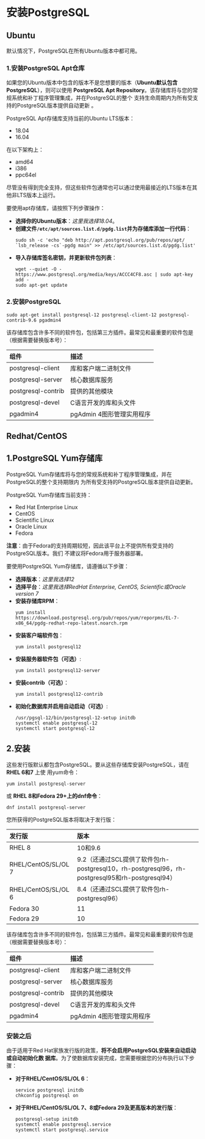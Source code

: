 安装PostgreSQL
===================================================================================
## Ubuntu
默认情况下，PostgreSQL在所有Ubuntu版本中都可用。

### 1.安装PostgreSQL Apt仓库
如果您的Ubuntu版本中包含的版本不是您想要的版本（**Ubuntu默认包含PostgreSQL**），则可以使用 
**PostgreSQL Apt Repository**。该存储库将与您的常规系统和补丁程序管理集成，并在PostgreSQL的整个
支持生命周期内为所有受支持的PostgreSQL版本提供自动更新 。

PostgreSQL Apt存储库支持当前的Ubuntu LTS版本：
+ 18.04
+ 16.04

在以下架构上：
+ amd64
+ i386
+ ppc64el

尽管没有得到完全支持，但这些软件包通常也可以通过使用最接近的LTS版本在其他非LTS版本上运行。

要使用apt存储库，请按照下列步骤操作：
+ **选择你的Ubuntu版本**：*这里我选择18.04*。
+ **创建文件`/etc/apt/sources.list.d/pgdg.list`并为存储库添加一行代码**：
    ```shell
    sudo sh -c 'echo "deb http://apt.postgresql.org/pub/repos/apt/ `lsb_release -cs`-pgdg main" >> /etc/apt/sources.list.d/pgdg.list'
    ```
+ **导入存储库签名密钥，并更新软件包列表**：
    ```shell
    wget --quiet -O - https://www.postgresql.org/media/keys/ACCC4CF8.asc | sudo apt-key add -
    sudo apt-get update
    ```

### 2.安装PostgreSQL
```shell
sudo apt-get install postgresql-12 postgresql-client-12 postgresql-contrib-9.6 pgadmin4
```
该存储库包含许多不同的软件包，包括第三方插件。最常见和最重要的软件包是（根据需要替换版本号）：

| 组件 | 描述 |
|:------|:-----|
| postgresql-client | 库和客户端二进制文件 |
| postgresql-server | 	核心数据库服务 |
| postgresql-contrib | 提供的其他模块 |
| postgresql-devel | C语言开发的库和头文件 |
| pgadmin4 | pgAdmin 4图形管理实用程序 | 

## Redhat/CentOS

## 1.PostgreSQL Yum存储库
PostgreSQL Yum存储库将与您的常规系统和补丁程序管理集成，并在PostgreSQL的整个支持期限内
为所有受支持的PostgreSQL版本提供自动更新。

PostgreSQL Yum存储库当前支持：
+ Red Hat Enterprise Linux
+ CentOS
+ Scientific Linux
+ Oracle Linux
+ Fedora

**注意**：由于Fedora的支持周期较短，因此该平台上不提供所有受支持的PostgreSQL版本。我们
不建议将Fedora用于服务器部署。

要使用PostgreSQL Yum存储库，请遵循以下步骤：
+ **选择版本**：*这里我选择12*
+ **选择平台**：*这里我选择RedHat Enterprise, CentOS, Scientific或Oracle version 7*
+ **安装存储库RPM**：
    ```shell
    yum install https://download.postgresql.org/pub/repos/yum/reporpms/EL-7-x86_64/pgdg-redhat-repo-latest.noarch.rpm
    ```
+ **安装客户端软件包**：
    ```shell
    yum install postgresql12
    ```
+ **安装服务器软件包（可选）**:
    ```shell
    yum install postgresql12-server
    ```
+ **安装contrib（可选）**：
    ```shell
    yum install postgresql12-contrib
    ```
+ **初始化数据库并启用自动启动（可选）**:
    ```shell
    /usr/pgsql-12/bin/postgresql-12-setup initdb
    systemctl enable postgresql-12
    systemctl start postgresql-12
    ```

## 2.安装
这些发行版默认都包含PostgreSQL。要从这些存储库安装PostgreSQL，请在 **RHEL 6和7** 上使
用yum命令：
```shell
yum install postgresql-server
```
或 **RHEL 8和Fedora 29+上的dnf命令**：
```shell
dnf install postgresql-server
```
您所获得的PostgreSQL版本将取决于发行版：

| 发行版 | 版本 |
|:------|:-----|
| RHEL 8 | 10和9.6|
| RHEL/CentOS/SL/OL 7| 9.2（还通过SCL提供了软件包rh-postgresql10，rh-postgresql96，rh-postgresql95和rh-postgresql94） |
| RHEL/CentOS/SL/OL 6| 8.4（还通过SCL提供了软件包rh-postgresql96）|
| Fedora 30| 11 |
| Fedora 29| 10 |

该存储库包含许多不同的软件包，包括第三方插件。最常见和最重要的软件包是（根据需要替换版本号）：

| 组件 | 描述 |
|:------|:-----|
| postgresql-client | 库和客户端二进制文件 |
| postgresql-server | 	核心数据库服务 |
| postgresql-contrib | 提供的其他模块 |
| postgresql-devel | C语言开发的库和头文件 |
| pgadmin4 | pgAdmin 4图形管理实用程序 | 

### 安装之后
由于适用于Red Hat家族发行版的政策，**将不会启用PostgreSQL安装来自动启动或自动初始化数
据库**。为了使数据库安装完成，您需要根据您的分布执行以下步骤：
+ **对于RHEL/CentOS/SL/OL 6**：
    ```shell
    service postgresql initdb
    chkconfig postgresql on
    ```
+ **对于RHEL/CentOS/SL/OL 7、8或Fedora 29及更高版本的发行版**：
    ```shell
    postgresql-setup initdb
    systemctl enable postgresql.service
    systemctl start postgresql.service
    ```
